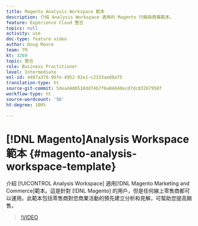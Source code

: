 ```yaml
---
title: Magento Analysis Workspace 範本
description: 介紹 Analysis Workspace 適用的 Magento 行銷與商業範本。
feature: Experience Cloud 整合
topics: null
activity: use
doc-type: feature video
author: Doug Moore
team: TM
kt: 3269
topic: 整合
role: Business Practitioner
level: Intermediate
exl-id: 4487a376-90fe-4952-92e1-c2333ae88a75
translation-type: ht
source-git-commit: 5dead486510dd74b7f6a04848ecd7dc03267958f
workflow-type: ht
source-wordcount: '56'
ht-degree: 100%

---
```


# [!DNL Magento]Analysis Workspace 範本 {#magento-analysis-workspace-template}

介紹 [!UICONTROL Analysis Workspace] 適用[!DNL Magento Marketing and Commerce]範本。這是針對 [!DNL Magento] 的用戶，但是任何線上零售商都可以運用。此範本包括零售商對您商業活動的預先建立分析和見解，可幫助您提高銷售。

>[!VIDEO](https://video.tv.adobe.com/v/28164/?quality=12)
